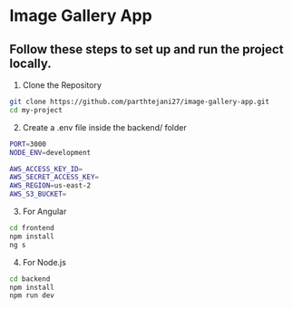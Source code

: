 # Image Gallery App


## Follow these steps to set up and run the project locally.

1. Clone the Repository
```bash
git clone https://github.com/parthtejani27/image-gallery-app.git
cd my-project
```

2. Create a .env file inside the backend/ folder
```bash
PORT=3000
NODE_ENV=development

AWS_ACCESS_KEY_ID=
AWS_SECRET_ACCESS_KEY=
AWS_REGION=us-east-2
AWS_S3_BUCKET=
```

3. For Angular
```bash
cd frontend
npm install
ng s
```

4. For Node.js
```bash
cd backend
npm install    
npm run dev
```

